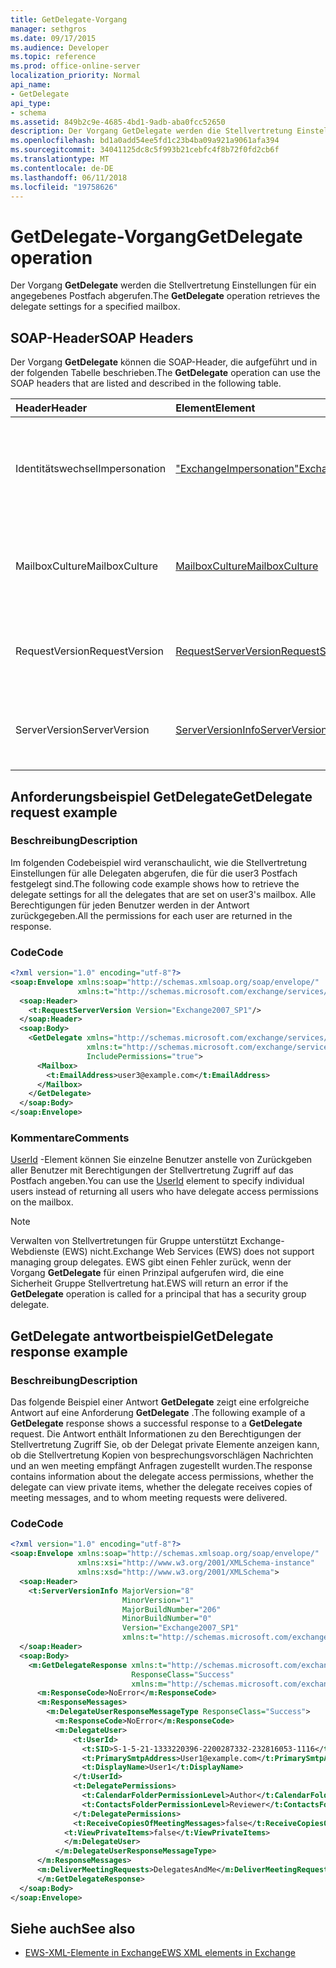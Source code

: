 ```yaml
---
title: GetDelegate-Vorgang
manager: sethgros
ms.date: 09/17/2015
ms.audience: Developer
ms.topic: reference
ms.prod: office-online-server
localization_priority: Normal
api_name:
- GetDelegate
api_type:
- schema
ms.assetid: 849b2c9e-4685-4bd1-9adb-aba0fcc52650
description: Der Vorgang GetDelegate werden die Stellvertretung Einstellungen für ein angegebenes Postfach abgerufen.
ms.openlocfilehash: bd1a0add54ee5fd1c23b4ba09a921a9061afa394
ms.sourcegitcommit: 34041125dc8c5f993b21cebfc4f8b72f0fd2cb6f
ms.translationtype: MT
ms.contentlocale: de-DE
ms.lasthandoff: 06/11/2018
ms.locfileid: "19758626"
---
```

# <a name="getdelegate-operation"></a><span data-ttu-id="fc826-103">GetDelegate-Vorgang</span><span class="sxs-lookup"><span data-stu-id="fc826-103">GetDelegate operation</span></span>

<span data-ttu-id="fc826-104">Der Vorgang **GetDelegate** werden die Stellvertretung Einstellungen für ein angegebenes Postfach abgerufen.</span><span class="sxs-lookup"><span data-stu-id="fc826-104">The **GetDelegate** operation retrieves the delegate settings for a specified mailbox.</span></span> 
  
## <a name="soap-headers"></a><span data-ttu-id="fc826-105">SOAP-Header</span><span class="sxs-lookup"><span data-stu-id="fc826-105">SOAP Headers</span></span>

<span data-ttu-id="fc826-106">Der Vorgang **GetDelegate** können die SOAP-Header, die aufgeführt und in der folgenden Tabelle beschrieben.</span><span class="sxs-lookup"><span data-stu-id="fc826-106">The **GetDelegate** operation can use the SOAP headers that are listed and described in the following table.</span></span> 
  
|<span data-ttu-id="fc826-107">**Header**</span><span class="sxs-lookup"><span data-stu-id="fc826-107">**Header**</span></span>|<span data-ttu-id="fc826-108">**Element**</span><span class="sxs-lookup"><span data-stu-id="fc826-108">**Element**</span></span>|<span data-ttu-id="fc826-109">**Beschreibung**</span><span class="sxs-lookup"><span data-stu-id="fc826-109">**Description**</span></span>|
|:-----|:-----|:-----|
|<span data-ttu-id="fc826-110">Identitätswechsel</span><span class="sxs-lookup"><span data-stu-id="fc826-110">Impersonation</span></span>  <br/> |[<span data-ttu-id="fc826-111">"ExchangeImpersonation"</span><span class="sxs-lookup"><span data-stu-id="fc826-111">ExchangeImpersonation</span></span>](exchangeimpersonation.md) <br/> |<span data-ttu-id="fc826-112">Identifiziert den Benutzer, für den die Clientanwendung einen Identitätswechsel durchführt.</span><span class="sxs-lookup"><span data-stu-id="fc826-112">Identifies the user whom the client application is impersonating.</span></span>  <br/> |
|<span data-ttu-id="fc826-113">MailboxCulture</span><span class="sxs-lookup"><span data-stu-id="fc826-113">MailboxCulture</span></span>  <br/> |[<span data-ttu-id="fc826-114">MailboxCulture</span><span class="sxs-lookup"><span data-stu-id="fc826-114">MailboxCulture</span></span>](mailboxculture.md) <br/> |<span data-ttu-id="fc826-115">Gibt die RFC3066-Kultur an, die für den Zugriff auf das Postfach verwendet wird.</span><span class="sxs-lookup"><span data-stu-id="fc826-115">Identifies the RFC3066 culture to be used to access the mailbox.</span></span>  <br/> |
|<span data-ttu-id="fc826-116">RequestVersion</span><span class="sxs-lookup"><span data-stu-id="fc826-116">RequestVersion</span></span>  <br/> |[<span data-ttu-id="fc826-117">RequestServerVersion</span><span class="sxs-lookup"><span data-stu-id="fc826-117">RequestServerVersion</span></span>](requestserverversion.md) <br/> |<span data-ttu-id="fc826-118">Gibt die Schemaversion für die Vorgangsanforderung an.</span><span class="sxs-lookup"><span data-stu-id="fc826-118">Identifies the schema version for the operation request.</span></span>  <br/> |
|<span data-ttu-id="fc826-119">ServerVersion</span><span class="sxs-lookup"><span data-stu-id="fc826-119">ServerVersion</span></span>  <br/> |[<span data-ttu-id="fc826-120">ServerVersionInfo</span><span class="sxs-lookup"><span data-stu-id="fc826-120">ServerVersionInfo</span></span>](serverversioninfo.md) <br/> |<span data-ttu-id="fc826-121">Gibt die Version des Servers an, der auf die Anforderung geantwortet hat.</span><span class="sxs-lookup"><span data-stu-id="fc826-121">Identifies the version of the server that responded to the request.</span></span>  <br/> |
   
## <a name="getdelegate-request-example"></a><span data-ttu-id="fc826-122">Anforderungsbeispiel GetDelegate</span><span class="sxs-lookup"><span data-stu-id="fc826-122">GetDelegate request example</span></span>

### <a name="description"></a><span data-ttu-id="fc826-123">Beschreibung</span><span class="sxs-lookup"><span data-stu-id="fc826-123">Description</span></span>

<span data-ttu-id="fc826-124">Im folgenden Codebeispiel wird veranschaulicht, wie die Stellvertretung Einstellungen für alle Delegaten abgerufen, die für die user3 Postfach festgelegt sind.</span><span class="sxs-lookup"><span data-stu-id="fc826-124">The following code example shows how to retrieve the delegate settings for all the delegates that are set on user3's mailbox.</span></span> <span data-ttu-id="fc826-125">Alle Berechtigungen für jeden Benutzer werden in der Antwort zurückgegeben.</span><span class="sxs-lookup"><span data-stu-id="fc826-125">All the permissions for each user are returned in the response.</span></span>
  
### <a name="code"></a><span data-ttu-id="fc826-126">Code</span><span class="sxs-lookup"><span data-stu-id="fc826-126">Code</span></span>

```XML
<?xml version="1.0" encoding="utf-8"?>
<soap:Envelope xmlns:soap="http://schemas.xmlsoap.org/soap/envelope/"
               xmlns:t="http://schemas.microsoft.com/exchange/services/2006/types">
  <soap:Header>
    <t:RequestServerVersion Version="Exchange2007_SP1"/>
  </soap:Header>
  <soap:Body>
    <GetDelegate xmlns="http://schemas.microsoft.com/exchange/services/2006/messages"
                 xmlns:t="http://schemas.microsoft.com/exchange/services/2006/types"
                 IncludePermissions="true">
      <Mailbox>
        <t:EmailAddress>user3@example.com</t:EmailAddress>
      </Mailbox>
    </GetDelegate>
  </soap:Body>
</soap:Envelope>
```

### <a name="comments"></a><span data-ttu-id="fc826-127">Kommentare</span><span class="sxs-lookup"><span data-stu-id="fc826-127">Comments</span></span>

<span data-ttu-id="fc826-128">[UserId](userid.md) -Element können Sie einzelne Benutzer anstelle von Zurückgeben aller Benutzer mit Berechtigungen der Stellvertretung Zugriff auf das Postfach angeben.</span><span class="sxs-lookup"><span data-stu-id="fc826-128">You can use the [UserId](userid.md) element to specify individual users instead of returning all users who have delegate access permissions on the mailbox.</span></span> 
  
> [!NOTE]
> <span data-ttu-id="fc826-129">Verwalten von Stellvertretungen für Gruppe unterstützt Exchange-Webdienste (EWS) nicht.</span><span class="sxs-lookup"><span data-stu-id="fc826-129">Exchange Web Services (EWS) does not support managing group delegates.</span></span> <span data-ttu-id="fc826-130">EWS gibt einen Fehler zurück, wenn der Vorgang **GetDelegate** für einen Prinzipal aufgerufen wird, die eine Sicherheit Gruppe Stellvertretung hat.</span><span class="sxs-lookup"><span data-stu-id="fc826-130">EWS will return an error if the **GetDelegate** operation is called for a principal that has a security group delegate.</span></span> 
  
## <a name="getdelegate-response-example"></a><span data-ttu-id="fc826-131">GetDelegate antwortbeispiel</span><span class="sxs-lookup"><span data-stu-id="fc826-131">GetDelegate response example</span></span>

### <a name="description"></a><span data-ttu-id="fc826-132">Beschreibung</span><span class="sxs-lookup"><span data-stu-id="fc826-132">Description</span></span>

<span data-ttu-id="fc826-133">Das folgende Beispiel einer Antwort **GetDelegate** zeigt eine erfolgreiche Antwort auf eine Anforderung **GetDelegate** .</span><span class="sxs-lookup"><span data-stu-id="fc826-133">The following example of a **GetDelegate** response shows a successful response to a **GetDelegate** request.</span></span> <span data-ttu-id="fc826-134">Die Antwort enthält Informationen zu den Berechtigungen der Stellvertretung Zugriff Sie, ob der Delegat private Elemente anzeigen kann, ob die Stellvertretung Kopien von besprechungsvorschlägen Nachrichten und an wen meeting empfängt Anfragen zugestellt wurden.</span><span class="sxs-lookup"><span data-stu-id="fc826-134">The response contains information about the delegate access permissions, whether the delegate can view private items, whether the delegate receives copies of meeting messages, and to whom meeting requests were delivered.</span></span> 
  
### <a name="code"></a><span data-ttu-id="fc826-135">Code</span><span class="sxs-lookup"><span data-stu-id="fc826-135">Code</span></span>

```XML
<?xml version="1.0" encoding="utf-8"?>
<soap:Envelope xmlns:soap="http://schemas.xmlsoap.org/soap/envelope/" 
               xmlns:xsi="http://www.w3.org/2001/XMLSchema-instance" 
               xmlns:xsd="http://www.w3.org/2001/XMLSchema">
  <soap:Header>
    <t:ServerVersionInfo MajorVersion="8" 
                         MinorVersion="1" 
                         MajorBuildNumber="206" 
                         MinorBuildNumber="0" 
                         Version="Exchange2007_SP1" 
                         xmlns:t="http://schemas.microsoft.com/exchange/services/2006/types" />
  </soap:Header>
  <soap:Body>
    <m:GetDelegateResponse xmlns:t="http://schemas.microsoft.com/exchange/services/2006/types" 
                           ResponseClass="Success" 
                           xmlns:m="http://schemas.microsoft.com/exchange/services/2006/messages">
      <m:ResponseCode>NoError</m:ResponseCode>
      <m:ResponseMessages>
        <m:DelegateUserResponseMessageType ResponseClass="Success">
          <m:ResponseCode>NoError</m:ResponseCode>
          <m:DelegateUser>
              <t:UserId>
                <t:SID>S-1-5-21-1333220396-2200287332-232816053-1116</t:SID>
                <t:PrimarySmtpAddress>User1@example.com</t:PrimarySmtpAddress>
                <t:DisplayName>User1</t:DisplayName>
              </t:UserId>
              <t:DelegatePermissions>
                <t:CalendarFolderPermissionLevel>Author</t:CalendarFolderPermissionLevel>
                <t:ContactsFolderPermissionLevel>Reviewer</t:ContactsFolderPermissionLevel>
              </t:DelegatePermissions>
              <t:ReceiveCopiesOfMeetingMessages>false</t:ReceiveCopiesOfMeetingMessages>
            <t:ViewPrivateItems>false</t:ViewPrivateItems>
            </m:DelegateUser>
          </m:DelegateUserResponseMessageType>
      </m:ResponseMessages>
      <m:DeliverMeetingRequests>DelegatesAndMe</m:DeliverMeetingRequests>
      </m:GetDelegateResponse>
  </soap:Body>
</soap:Envelope>
```

## <a name="see-also"></a><span data-ttu-id="fc826-136">Siehe auch</span><span class="sxs-lookup"><span data-stu-id="fc826-136">See also</span></span>



- [<span data-ttu-id="fc826-137">EWS-XML-Elemente in Exchange</span><span class="sxs-lookup"><span data-stu-id="fc826-137">EWS XML elements in Exchange</span></span>](ews-xml-elements-in-exchange.md)

